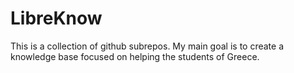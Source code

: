 # LibreKnow
This is a collection of github subrepos. My main goal is to create a knowledge base focused on helping the students of Greece. 

